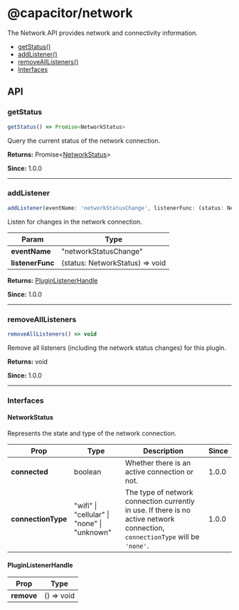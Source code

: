 # @capacitor/network

The Network API provides network and connectivity information.

<!--DOCGEN_INDEX_START-->
* [getStatus()](#getstatus)
* [addListener()](#addlistener)
* [removeAllListeners()](#removealllisteners)
* [Interfaces](#interfaces)
<!--DOCGEN_INDEX_END-->

<!--DOCGEN_API_START-->
<!--Update the source file JSDoc comments and rerun docgen to update the docs below-->
## API

### getStatus

```typescript
getStatus() => Promise<NetworkStatus>
```

Query the current status of the network connection.

**Returns:** Promise&lt;[NetworkStatus](#networkstatus)&gt;

**Since:** 1.0.0

--------------------


### addListener

```typescript
addListener(eventName: 'networkStatusChange', listenerFunc: (status: NetworkStatus) => void) => PluginListenerHandle
```

Listen for changes in the network connection.

| Param            | Type                            |
| ---------------- | ------------------------------- |
| **eventName**    | "networkStatusChange"           |
| **listenerFunc** | (status: NetworkStatus) => void |

**Returns:** [PluginListenerHandle](#pluginlistenerhandle)

**Since:** 1.0.0

--------------------


### removeAllListeners

```typescript
removeAllListeners() => void
```

Remove all listeners (including the network status changes) for this plugin.

**Returns:** void

**Since:** 1.0.0

--------------------


### Interfaces


#### NetworkStatus

Represents the state and type of the network connection.

| Prop               | Type                                        | Description                                                                                                                   | Since |
| ------------------ | ------------------------------------------- | ----------------------------------------------------------------------------------------------------------------------------- | ----- |
| **connected**      | boolean                                     | Whether there is an active connection or not.                                                                                 | 1.0.0 |
| **connectionType** | "wifi" \| "cellular" \| "none" \| "unknown" | The type of network connection currently in use. If there is no active network connection, `connectionType` will be `'none'`. | 1.0.0 |


#### PluginListenerHandle

| Prop       | Type       |
| ---------- | ---------- |
| **remove** | () => void |


<!--DOCGEN_API_END-->